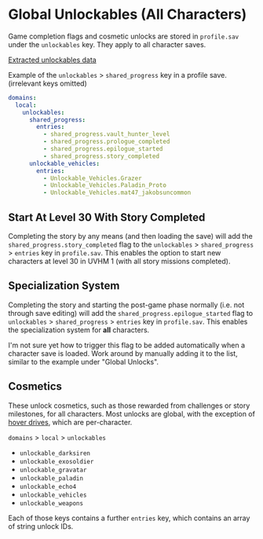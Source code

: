 # Global Unlockables (All Characters)
Game completion flags and cosmetic unlocks are stored in `profile.sav` under the `unlockables` key. They apply to all character saves.

[Extracted unlockables data](../data/unlockables.yaml)

Example of the `unlockables` > `shared_progress` key in a profile save. (irrelevant keys omitted)
```yaml
domains:
  local:
    unlockables:
      shared_progress:
        entries:
          - shared_progress.vault_hunter_level
          - shared_progress.prologue_completed
          - shared_progress.epilogue_started
          - shared_progress.story_completed
      unlockable_vehicles:
        entries:
          - Unlockable_Vehicles.Grazer
          - Unlockable_Vehicles.Paladin_Proto
          - Unlockable_Vehicles.mat47_jakobsuncommon
```


## Start At Level 30 With Story Completed
Completing the story by any means (and then loading the save) will add the `shared_progress.story_completed` flag to the `unlockables` > `shared_progress` > `entries` key in `profile.sav`. This enables the option to start new characters at level 30 in UVHM 1 (with all story missions completed).


## Specialization System
Completing the story and starting the post-game phase normally (i.e. not through save editing) will add the `shared_progress.epilogue_started` flag to `unlockables` > `shared_progress` > `entries` key in `profile.sav`. This enables the specialization system for **all** characters.

I'm not sure yet how to trigger this flag to be added automatically when a character save is loaded. Work around by manually adding it to the list, similar to the example under "Global Unlocks".


## Cosmetics
These unlock cosmetics, such as those rewarded from challenges or story milestones, for all characters. Most unlocks are global, with the exception of [hover drives](challenges.md), which are per-character.

`domains` > `local` > `unlockables`
- `unlockable_darksiren`
- `unlockable_exosoldier`
- `unlockable_gravatar`
- `unlockable_paladin`
- `unlockable_echo4`
- `unlockable_vehicles`
- `unlockable_weapons`

Each of those keys contains a further `entries` key, which contains an array of string unlock IDs.
